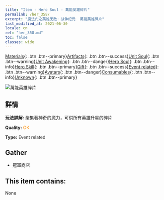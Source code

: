 ```yaml
---
title: "Item - Hero Soul - 萬能英雄碎片"
permalink: /her_358/
excerpt: "魔法门之英雄无敌：战争纪元  萬能英雄碎片"
last_modified_at: 2021-06-30
locale: cn
ref: "her_358.md"
toc: false
classes: wide
---
```

 [Materials](/ItemsCN/){: .btn .btn--primary}[Artifacts](/ItemsCN/Artifacts/){: .btn .btn--success}[Unit Soul](/ItemsCN/UnitSoul/){: .btn .btn--warning}[Unit Awakening](/ItemsCN/UnitAwakening/){: .btn .btn--danger}[Hero Soul](/ItemsCN/HeroSoul/){: .btn .btn--info}[Hero Skill](/ItemsCN/HeroSkill/){: .btn .btn--primary}[Gift](/ItemsCN/Gift/){: .btn .btn--success}[Event related](/ItemsCN/Events/){: .btn .btn--warning}[Avatars](/ItemsCN/Avatars/){: .btn .btn--danger}[Consumables](/ItemsCN/Consumables/){: .btn .btn--info}[Unknown](/ItemsCN/Unknown/){: .btn .btn--primary}

 ![萬能英雄碎片](/images/t/i_tool_3002.png)

## 詳情
 **玩法詳解:** 聚集著神奇的魔力，可供所有英雄升星的碎片

 **Quality:** <span style="color: #FF8C00">OK</span>

 **Type:** Event related

## Gather

*    冠軍商店 

## This item contains:

  None

